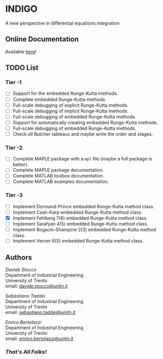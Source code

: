 # INDIGO

A new perspective in differential equations integration

## Online Documentation

Available [here](https://stoccodavide.github.io/indigo/)!

## TODO List

### Tier -1

- [ ] Support for the embedded Runge-Kutta methods.
- [ ] Complete embedded Runge-Kutta methods.
- [ ] Full-scale debugging of explicit Runge-Kutta methods.
- [ ] Full-scale debugging of implicit Runge-Kutta methods.
- [ ] Full-scale debugging of embedded Runge-Kutta methods.
- [ ] Support for automatically creating embedded Runge-Kutta methods.
- [ ] Full-scale debugging of embedded Runge-Kutta methods.
- [ ] Check *all* Butcher tableaus and maybe write the order and stages.

### Tier -2

- [ ] Complete MAPLE package with a `mpl` file (maybe a full package is better).
- [ ] Complete MAPLE package documentation.
- [ ] Complete MATLAB toolbox documentation.
- [ ] Complete MATLAB examples documentation.

### Tier -3

- [ ] Implement Dormand-Prince embedded Runge-Kutta method class.
- [ ] Implement Cash-Karp embedded Runge-Kutta method class.
- [x] Implement Fehlberg 7(8) embedded Runge-Kutta method class.
- [ ] Implement Sarafyan 4(5) embedded Runge-Kutta method class.
- [ ] Implement Bogacki–Shampine 2(3) embedded Runge-Kutta method class.
- [ ] Implement Verner 6(5) embedded Runge-Kutta method class.

## Authors

*Davide Stocco* \
Department of Industrial Engineering \
University of Trento \
email: davide.stocco@unitn.it

*Sebastiano Taddei* \
Department of Industrial Engineering \
University of Trento \
email: sebastiano.taddei@unitn.it

*Enrico Bertolazzi* \
Department of Industrial Engineering \
University of Trento \
email: enrico.bertolazzi@unitn.it

### *That's All Folks!*
